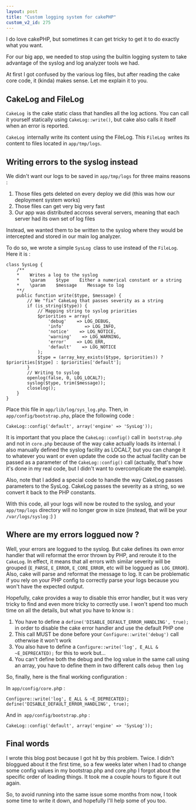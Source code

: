 ```yaml
---
layout: post
title: "Custom logging system for cakePHP"
custom_v2_id: 275
---
```


I do love cakePHP, but sometimes it can get tricky to get it to do exactly
what you want.

For our big app, we needed to stop using the builtin logging system to take
advantage of the syslog and log analyzer tools we had.

At first I got confused by the various log files, but after reading the cake
core code, it (kinda) makes sense. Let me explain it to you.

## CakeLog and FileLog

`CakeLog `is the cake static class that handles all the log actions. You can
call it yourself statically using `CakeLog::write()`, but cake also calls it
itself when an error is reported.

`CakeLog `internally write its content using the FileLog. This `FileLog
`writes its content to files located in `app/tmp/logs`.

## Writing errors to the syslog instead

We didn't want our logs to be saved in `app/tmp/logs` for three mains reasons
:

  1. Those files gets deleted on every deploy we did (this was how our deployment system works)
  2. Those files can get very big very fast
  3. Our app was distributed accross several servers, meaning that each server had its own set of log files

Instead, we wanted them to be written to the syslog where they would be
intercepted and stored in our main log analyzer.

To do so, we wrote a simple `SysLog `class to use instead of the `FileLog`.
Here it is :

    
    class SysLog {  
    	/**  
    	*    Writes a log to the syslog  
    	*    \param    $type    Either a numerical constant or a string  
    	*    \param    $message    Message to log  
    	**/  
    	public function write($type, $message) {  
    		// We "fix" CakeLog that passes severity as a string  
    		if (is_string($type)) {  
    			// Mapping string to syslog priorities  
    			$priorities = array(  
    				'debug'    => LOG_DEBUG,  
    				'info'        => LOG_INFO,  
    				'notice'    => LOG_NOTICE,  
    				'warning'    => LOG_WARNING,  
    				'error'    => LOG_ERR,  
    				'default'    => LOG_NOTICE  
    			);  
    			$type = (array_key_exists($type, $priorities)) ? $priorities[$type] : $priorities['default'];  
    		}  
    		// Writing to syslog  
    		openlog(false, 0, LOG_LOCAL7);  
    		syslog($type, trim($message));  
    		closelog();  
    	}  
    }

Place this file in `app/lib/log/sys_log.php`. Then, in
`app/config/bootstrap.php`, place the following code :

    
    CakeLog::config('default', array('engine' => 'SysLog'));

It is important that you place the `CakeLog::config()` call in` bootstrap.php`
and not in `core.php` because of the way cake actually loads its internal. I
also manually defined the syslog facility as LOCAL7, but you can change it to
whatever you want or even update the code so the actual facility can be passed
as a parameter of the `CakeLog::config()` call (actually, that's how it's done
in my real code, but I didn't want to overcomplicate the example).

Also, note that I added a special code to handle the way CakeLog passes
parameters to the SysLog. CakeLog passes the severity as a string, so we
convert it back to the PHP constants.

With this code, all your logs will now be routed to the syslog, and your
`app/tmp/logs` directory will no longer grow in size (instead, that will be
your `/var/logs/syslog` :) )

## Where are my errors loggued now ?

Well, your errors are loggued to the syslog. But cake defines its own error
handler that will reformat the error thrown by PHP, and reroute it to the
`CakeLog`. In effect, it means that all errors with similar severity will be
grouped (`E_PARSE`, `E_ERROR`, `E_CORE_ERROR`, etc will be loggued as`
LOG_ERROR`). Also, cake will parse and reformat the message to log. It can be
problematic if you rely on your PHP config to correctly parse your logs
because you won't have the expected output.

Hopefully, cake provides a way to disable this error handler, but it was very
tricky to find and even more tricky to correctly use. I won't spend too much
time on all the details, but what you have to know is :

  1. You have to define a `define('DISABLE_DEFAULT_ERROR_HANDLING', true);` in order to disable the cake error handler and use the default PHP one
  2. This call MUST be done before your `Configure::write('debug')` call otherwise it won't work
  3. You also have to define a `Configure::write('log', E_ALL & ~E_DEPRECATED);` for this to work but...
  4. You can't define both the debug and the log value in the same call using an array, you have to define them in two different calls `debug `then `log`

So, finally, here is the final working configuration :

In `app/config/core.ph`p :

    
    Configure::write('log', E_ALL & ~E_DEPRECATED);  
    define('DISABLE_DEFAULT_ERROR_HANDLING', true);  
    

And in` app/config/bootstrap.php` :

    
    CakeLog::config('default', array('engine' => 'SysLog'));

## Final words

I wrote this blog post because I got hit by this problem. Twice. I didn't
bloggued about it the first time, so a few weeks later when I had to change
some config values in my bootstrap.php and core.php I forgot about the
specific order of loading things. It took me a couple hours to figure it out
again.

So, to avoid running into the same issue some months from now, I took some
time to write it down, and hopefully I'll help some of you too.

